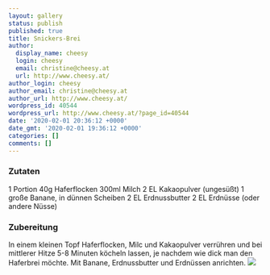 ```yaml
---
layout: gallery
status: publish
published: true
title: Snickers-Brei
author:
  display_name: cheesy
  login: cheesy
  email: christine@cheesy.at
  url: http://www.cheesy.at/
author_login: cheesy
author_email: christine@cheesy.at
author_url: http://www.cheesy.at/
wordpress_id: 40544
wordpress_url: http://www.cheesy.at/?page_id=40544
date: '2020-02-01 20:36:12 +0000'
date_gmt: '2020-02-01 19:36:12 +0000'
categories: []
comments: []
---
```

### Zutaten
1 Portion
40g Haferflocken
300ml Milch
2 EL Kakaopulver (ungesüßt)
1 große Banane, in dünnen Scheiben
2 EL Erdnussbutter
2 EL Erdnüsse (oder andere Nüsse)
### Zubereitung
In einem kleinen Topf Haferflocken, Milc und Kakaopulver verrühren und bei mittlerer Hitze 5-8 Minuten köcheln lassen, je nachdem wie dick man den Haferbrei möchte.
Mit Banane, Erdnussbutter und Erdnüssen anrichten.
![](http://www.cheesy.at/wp-content/uploads/Snickers-Brei-1.jpg)
